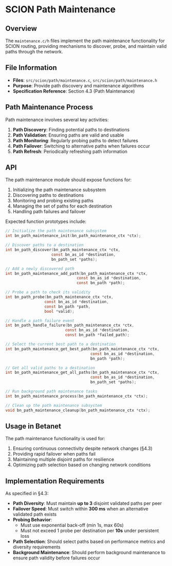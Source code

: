 # SCION Path Maintenance

## Overview

The `maintenance.c/h` files implement the path maintenance functionality for SCION routing, providing mechanisms to discover, probe, and maintain valid paths through the network.

## File Information

- **Files**: `src/scion/path/maintenance.c`, `src/scion/path/maintenance.h`
- **Purpose**: Provide path discovery and maintenance algorithms
- **Specification Reference**: Section 4.3 (Path Maintenance)

## Path Maintenance Process

Path maintenance involves several key activities:

1. **Path Discovery**: Finding potential paths to destinations
2. **Path Validation**: Ensuring paths are valid and usable
3. **Path Monitoring**: Regularly probing paths to detect failures
4. **Path Failover**: Switching to alternative paths when failures occur
5. **Path Refresh**: Periodically refreshing path information

## API

The path maintenance module should expose functions for:

1. Initializing the path maintenance subsystem
2. Discovering paths to destinations
3. Monitoring and probing existing paths
4. Managing the set of paths for each destination
5. Handling path failures and failover

Expected function prototypes include:

```c
// Initialize the path maintenance subsystem
int bn_path_maintenance_init(bn_path_maintenance_ctx *ctx);

// Discover paths to a destination
int bn_path_discover(bn_path_maintenance_ctx *ctx, 
                    const bn_as_id *destination,
                    bn_path_set *paths);

// Add a newly discovered path
int bn_path_maintenance_add_path(bn_path_maintenance_ctx *ctx,
                               const bn_as_id *destination,
                               const bn_path *path);

// Probe a path to check its validity
int bn_path_probe(bn_path_maintenance_ctx *ctx,
                 const bn_as_id *destination,
                 const bn_path *path,
                 bool *valid);

// Handle a path failure event
int bn_path_handle_failure(bn_path_maintenance_ctx *ctx,
                          const bn_as_id *destination,
                          const bn_path *failed_path);

// Select the current best path to a destination
int bn_path_maintenance_get_best_path(bn_path_maintenance_ctx *ctx,
                                     const bn_as_id *destination,
                                     bn_path *path);

// Get all valid paths to a destination
int bn_path_maintenance_get_all_paths(bn_path_maintenance_ctx *ctx,
                                     const bn_as_id *destination,
                                     bn_path_set *paths);

// Run background path maintenance tasks
int bn_path_maintenance_process(bn_path_maintenance_ctx *ctx);

// Clean up the path maintenance subsystem
void bn_path_maintenance_cleanup(bn_path_maintenance_ctx *ctx);
```

## Usage in Betanet

The path maintenance functionality is used for:

1. Ensuring continuous connectivity despite network changes (§4.3)
2. Providing rapid failover when paths fail
3. Maintaining multiple disjoint paths for resilience
4. Optimizing path selection based on changing network conditions

## Implementation Requirements

As specified in §4.3:

- **Path Diversity**: Must maintain **up to 3** disjoint validated paths per peer
- **Failover Speed**: Must switch within **300 ms** when an alternative validated path exists
- **Probing Behavior**:
  - Must use exponential back-off (min 1s, max 60s)
  - Must not exceed 1 probe per destination per **10s** under persistent loss
- **Path Selection**: Should select paths based on performance metrics and diversity requirements
- **Background Maintenance**: Should perform background maintenance to ensure path validity before failures occur